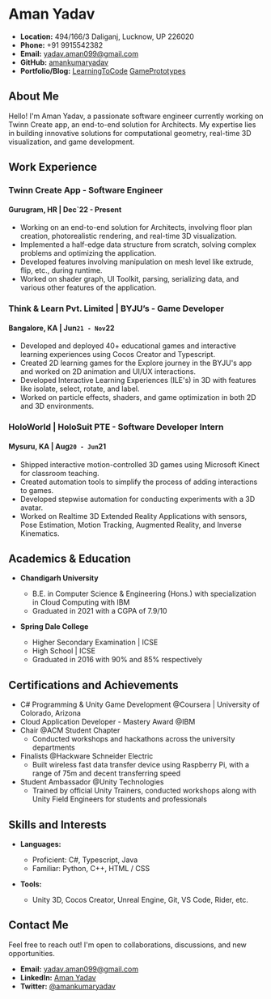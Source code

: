 # Aman Yadav

- **Location:** 494/166/3 Daliganj, Lucknow, UP 226020
- **Phone:** +91 9915542382
- **Email:** yadav.aman099@gmail.com
- **GitHub:** [amankumaryadav](https://github.com/amankumaryadav)
- **Portfolio/Blog:** [LearningToCode](#) [GamePrototypes](#)

## About Me

Hello! I'm Aman Yadav, a passionate software engineer currently working on Twinn Create app, an end-to-end solution for Architects. My expertise lies in building innovative solutions for computational geometry, real-time 3D visualization, and game development.

## Work Experience

### Twinn Create App - Software Engineer
#### Gurugram, HR | Dec`22 - Present

- Working on an end-to-end solution for Architects, involving floor plan creation, photorealistic rendering, and real-time 3D visualization.
- Implemented a half-edge data structure from scratch, solving complex problems and optimizing the application.
- Developed features involving manipulation on mesh level like extrude, flip, etc., during runtime.
- Worked on shader graph, UI Toolkit, parsing, serializing data, and various other features of the application.

### Think & Learn Pvt. Limited | BYJU’s - Game Developer
#### Bangalore, KA | Jun`21 - Nov`22

- Developed and deployed 40+ educational games and interactive learning experiences using Cocos Creator and Typescript.
- Created 2D learning games for the Explore journey in the BYJU's app and worked on 2D animation and UI/UX interactions.
- Developed Interactive Learning Experiences (ILE's) in 3D with features like isolate, select, rotate, and label.
- Worked on particle effects, shaders, and game optimization in both 2D and 3D environments.

### HoloWorld | HoloSuit PTE - Software Developer Intern
#### Mysuru, KA | Aug`20 - Jun`21

- Shipped interactive motion-controlled 3D games using Microsoft Kinect for classroom teaching.
- Created automation tools to simplify the process of adding interactions to games.
- Developed stepwise automation for conducting experiments with a 3D avatar.
- Worked on Realtime 3D Extended Reality Applications with sensors, Pose Estimation, Motion Tracking, Augmented Reality, and Inverse Kinematics.

## Academics & Education

- **Chandigarh University**
  - B.E. in Computer Science & Engineering (Hons.) with specialization in Cloud Computing with IBM
  - Graduated in 2021 with a CGPA of 7.9/10

- **Spring Dale College**
  - Higher Secondary Examination | ICSE
  - High School | ICSE
  - Graduated in 2016 with 90% and 85% respectively

## Certifications and Achievements

- C# Programming & Unity Game Development @Coursera | University of Colorado, Arizona
- Cloud Application Developer - Mastery Award @IBM
- Chair @ACM Student Chapter
  - Conducted workshops and hackathons across the university departments
- Finalists @Hackware Schneider Electric
  - Built wireless fast data transfer device using Raspberry Pi, with a range of 75m and decent transferring speed
- Student Ambassador @Unity Technologies
  - Trained by official Unity Trainers, conducted workshops along with Unity Field Engineers for students and professionals

## Skills and Interests

- **Languages:**
  - Proficient: C#, Typescript, Java
  - Familiar: Python, C++, HTML / CSS

- **Tools:**
  - Unity 3D, Cocos Creator, Unreal Engine, Git, VS Code, Rider, etc.

## Contact Me

Feel free to reach out! I'm open to collaborations, discussions, and new opportunities.

- **Email:** yadav.aman099@gmail.com
- **LinkedIn:** [Aman Yadav](#)
- **Twitter:** [@amankumaryadav](#)

